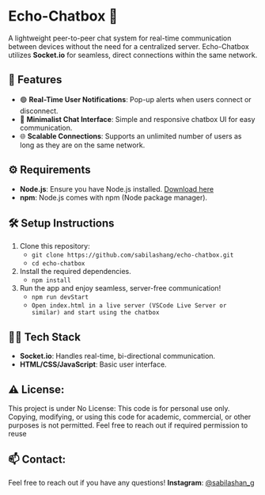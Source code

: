 # **Echo-Chatbox** 💬

A lightweight peer-to-peer chat system for real-time communication between devices without the need for a centralized server. Echo-Chatbox utilizes **Socket.io** for seamless, direct connections within the same network.

## 🚀 Features
- 🟢 **Real-Time User Notifications**: Pop-up alerts when users connect or disconnect.
- 💬 **Minimalist Chat Interface**: Simple and responsive chatbox UI for easy communication.
- 🌐 **Scalable Connections**: Supports an unlimited number of users as long as they are on the same network.
  
## ⚙️ Requirements
- **Node.js**: Ensure you have Node.js installed. [Download here](https://nodejs.org/)
- **npm**: Node.js comes with npm (Node package manager).

## 🛠️ Setup Instructions
1. Clone this repository:
    - ```git clone https://github.com/sabilashang/echo-chatbox.git```
    - ```cd echo-chatbox```
2. Install the required dependencies.
    - ```npm install```
4. Run the app and enjoy seamless, server-free communication!
    - ```npm run devStart```
    - ```Open index.html in a live server (VSCode Live Server or similar) and start using the chatbox```

## 🧑‍💻 Tech Stack
- **Socket.io**: Handles real-time, bi-directional communication.
- **HTML/CSS/JavaScript**: Basic user interface.

## ⚠️ License:
This project is under No License: This code is for personal use only. Copying, modifying, or using this code for academic, commercial, or other purposes is not permitted. Feel free to reach out if required permission to reuse

## 📫 Contact:
Feel free to reach out if you have any questions!
**Instagram**: [@sabilashan_g](https://www.instagram.com/sabilashan_g/)
